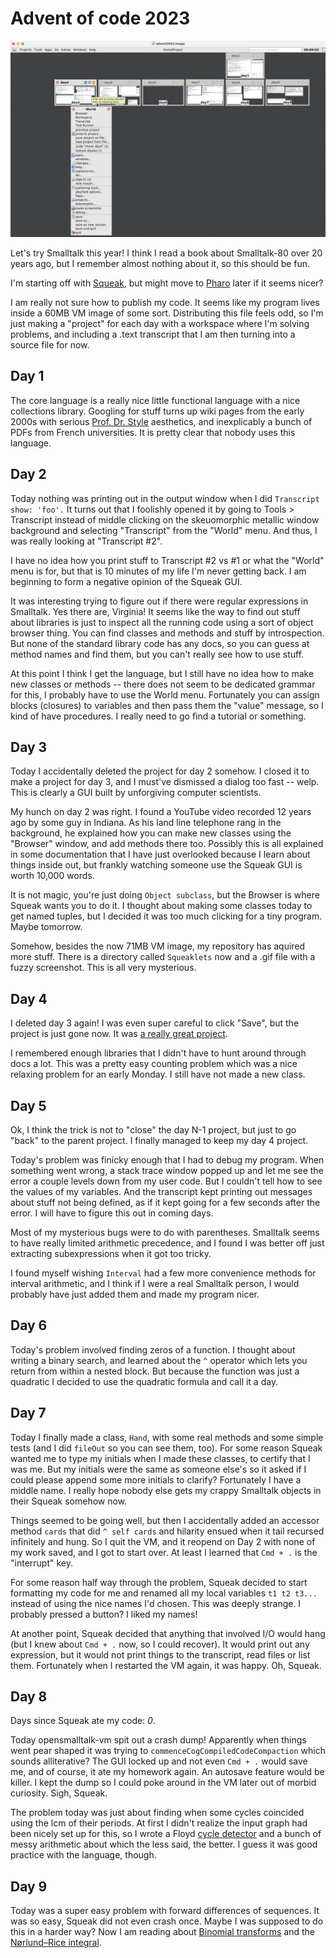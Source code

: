 # Advent of code 2023

![Screenshot of my Squeak desktop](desktop.png)

Let's try Smalltalk this year!  I think I read a book about Smalltalk-80 over
20 years ago, but I remember almost nothing about it, so this should be fun.

I'm starting off with [Squeak](https://squeak.org/), but might move to
[Pharo](https://pharo.org/web/) later if it seems nicer?

I am really not sure how to publish my code.  It seems like my program lives
inside a 60MB VM image of some sort.  Distributing this file feels odd, so I'm
just making a "project" for each day with a workspace where I'm solving
problems, and including a .text transcript that I am then turning into a source
file for now.

## Day 1

The core language is a really nice little functional language with a nice
collections library.  Googling for stuff turns up wiki pages from the early
2000s with serious [Prof. Dr.
Style](http://contemporary-home-computing.org/prof-dr-style/) aesthetics, and
inexplicably a bunch of PDFs from French universities.  It is pretty clear that
nobody uses this language.

## Day 2

Today nothing was printing out in the output window when I did `Transcript
show: 'foo'.`  It turns out that I foolishly opened it by going to Tools >
Transcript instead of middle clicking on the skeuomorphic metallic window
background and selecting "Transcript" from the "World" menu.  And thus, I was
really looking at "Transcript #2".

I have no idea how you print stuff to Transcript #2 vs #1 or what the "World"
menu is for, but that is 10 minutes of my life I'm never getting back.  I am
beginning to form a negative opinion of the Squeak GUI.

It was interesting trying to figure out if there were regular expressions in
Smalltalk.  Yes there are, Virginia!  It seems like the way to find out stuff
about libraries is just to inspect all the running code using a sort of object
browser thing.  You can find classes and methods and stuff by introspection.
But none of the standard library code has any docs, so you can guess at method
names and find them, but you can't really see how to use stuff.

At this point I think I get the language, but I still have no idea how to make
new classes or methods -- there does not seem to be dedicated grammar for this,
I probably have to use the World menu.  Fortunately you can assign blocks
(closures) to variables and then pass them the "value" message, so I kind of
have procedures.  I really need to go find a tutorial or something.

## Day 3

Today I accidentally deleted the project for day 2 somehow.  I closed it to
make a project for day 3, and I must've dismissed a dialog too fast -- welp.
This is clearly a GUI built by unforgiving computer scientists.

My hunch on day 2 was right.  I found a YouTube video recorded 12 years ago by
some guy in Indiana.  As his land line telephone rang in the background, he
explained how you can make new classes using the "Browser" window, and add
methods there too.  Possibly this is all explained in some documentation that I
have just overlooked because I learn about things inside out, but frankly
watching someone use the Squeak GUI is worth 10,000 words.

It is not magic, you're just doing `Object subclass`, but the Browser is where
Squeak wants you to do it.  I thought about making some classes today to get
named tuples, but I decided it was too much clicking for a tiny program.  Maybe
tomorrow.

Somehow, besides the now 71MB VM image, my repository has aquired more stuff.
There is a directory called `Squeaklets` now and a .gif file with a fuzzy
screenshot.  This is all very mysterious.

## Day 4

I deleted day 3 again!  I was even super careful to click "Save", but the
project is just gone now.  It was [a really great
project](https://www.youtube.com/watch?v=c72d4-LpilM).

I remembered enough libraries that I didn't have to hunt around through docs a
lot.  This was a pretty easy counting problem which was a nice relaxing problem
for an early Monday.  I still have not made a new class.

## Day 5

Ok, I think the trick is not to "close" the day N-1 project, but just to go
"back" to the parent project.  I finally managed to keep my day 4 project.

Today's problem was finicky enough that I had to debug my program.  When
something went wrong, a stack trace window popped up and let me see the error a
couple levels down from my user code.  But I couldn't tell how to see the
values of my variables.  And the transcript kept printing out messages about
stuff not being defined, as if it kept going for a few seconds after the error.
I will have to figure this out in coming days.

Most of my mysterious bugs were to do with parentheses.  Smalltalk seems to
have really limited arithmetic precedence, and I found I was better off just
extracting subexpressions when it got too tricky.

I found myself wishing `Interval` had a few more convenience methods for
interval arithmetic, and I think if I were a real Smalltalk person, I would
probably have just added them and made my program nicer.

## Day 6

Today's problem involved finding zeros of a function.  I thought about writing
a binary search, and learned about the `^` operator which lets you return from
within a nested block.  But because the function was just a quadratic I decided
to use the quadratic formula and call it a day.

## Day 7

Today I finally made a class, `Hand`, with some real methods and some simple
tests (and I did `fileOut` so you can see them, too).  For some reason Squeak
wanted me to type my initials when I made these classes, to certify that I was
me.  But my initials were the same as someone else's so it asked if I could
please append some more initials to clarify?  Fortunately I have a middle name.
I really hope nobody else gets my crappy Smalltalk objects in their Squeak
somehow now.

Things seemed to be going well, but then I accidentally added an accessor
method `cards` that did `^ self cards` and hilarity ensued when it tail
recursed infinitely and hung.  So I quit the VM, and it reopend on Day 2 with
none of my work saved, and I got to start over.  At least I learned that
`Cmd + .` is the "interrupt" key.

For some reason half way through the problem, Squeak decided to start
formatting my code for me and renamed all my local variables `t1 t2 t3...`
instead of using the nice names I'd chosen.  This was deeply strange.  I
probably pressed a button?  I liked my names!

At another point, Squeak decided that anything that involved I/O would hang
(but I knew about `Cmd + .` now, so I could recover).  It would print out any
expression, but it would not print things to the transcript, read files or list
them.  Fortunately when I restarted the VM again, it was happy.  Oh, Squeak.

## Day 8

Days since Squeak ate my code: _0_.

Today opensmalltalk-vm spit out a crash dump!  Apparently when things went pear
shaped it was trying to `commenceCogCompiledCodeCompaction` which sounds
alliterative?  The GUI locked up and not even `Cmd + .` would save me, and of
course, it ate my homework again.  An autosave feature would be killer.  I kept
the dump so I could poke around in the VM later out of morbid curiosity.  Sigh,
Squeak.

The problem today was just about finding when some cycles coincided using the
lcm of their periods.  At first I didn't realize the input graph had been
nicely set up for this, so I wrote a Floyd [cycle
detector](https://en.wikipedia.org/wiki/Cycle_detection) and a bunch of messy
arithmetic about which the less said, the better.  I guess it was good practice
with the language, though.

## Day 9

Today was a super easy problem with forward differences of sequences.  It was
so easy, Squeak did not even crash once.  Maybe I was supposed to do this in a
harder way?  Now I am reading about
[Binomial transforms](https://en.wikipedia.org/wiki/Binomial_transform) and the
[Nørlund–Rice integral](https://en.wikipedia.org/wiki/N%C3%B8rlund%E2%80%93Rice_integral).
